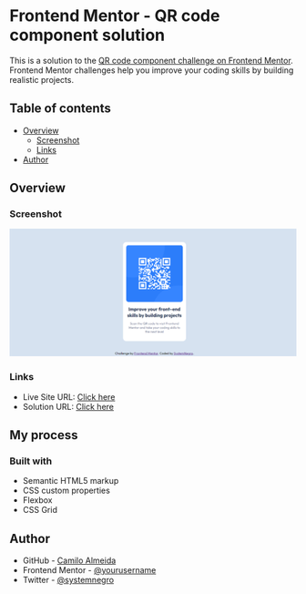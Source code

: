 # Frontend Mentor - QR code component solution

This is a solution to the [QR code component challenge on Frontend Mentor](https://www.frontendmentor.io/challenges/qr-code-component-iux_sIO_H). Frontend Mentor challenges help you improve your coding skills by building realistic projects. 

## Table of contents

- [Overview](#overview)
  - [Screenshot](#screenshot)
  - [Links](#links)
- [Author](#author)



## Overview

### Screenshot


![Screenshot](thumbnail.png)


### Links

- Live Site URL: [Click here](https://systemnegro.github.io/QRCODE/)
- Solution URL: [Click here](https://www.frontendmentor.io/challenges/qr-code-component-iux_sIO_H)


## My process

### Built with

- Semantic HTML5 markup
- CSS custom properties
- Flexbox
- CSS Grid

## Author

- GitHub - [Camilo Almeida](https://github.com/systemnegro)
- Frontend Mentor - [@yourusername](https://www.frontendmentor.io/profile/yourusername)
- Twitter - [@systemnegro](https://www.twitter.com/systemnegro)



